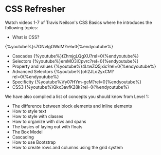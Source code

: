 # CSS Refresher


Watch videos 1-7 of Travis Neilson's CSS Basics where he introduces the following topics:

* What is CSS?

{%youtube%}s7ONvIgOWdM?rel=0{%endyoutube%}

* Cascades
{%youtube%}tZhmjgLQgXU?rel=0{%endyoutube%}
* Selectors
{%youtube%}emMO3iCpvrc?rel=0{%endyoutube%}
* Property and values
{%youtube%}4LtwZQ5jxic?rel=0{%endyoutube%}
* Advanced Selectors
{%youtube%}oh2JLo2yxCM?rel=0{%endyoutube%}
* Specificity
{%youtube%}fy07HYm-geM?rel=0{%endyoutube%}
* CSS3
{%youtube%}Qkx3avfK28k?rel=0{%endyoutube%}

We have also compiled a list of concepts you should know from Level 1:

* The difference between block elements and inline elements
* How to style text
* How to style with classes
* How to organize with divs and spans
* The basics of laying out with floats
* The Box Model
* Cascading
* How to use Bootstrap
* How to create rows and columns using the grid system


